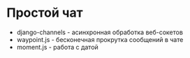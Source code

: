 # Простой чат
* django-channels - асинхронная обработка веб-сокетов
* waypoint.js - бесконечная прокрутка сообщений в чате
* moment.js - работа с датой
